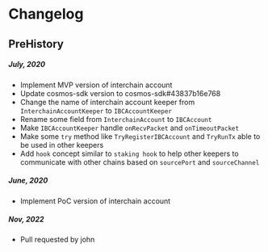 # Changelog

## PreHistory

##### July, 2020

 * Implement MVP version of interchain account
 * Update cosmos-sdk version to cosmos-sdk#43837b16e768
 * Change the name of interchain account keeper from `InterchainAccountKeeper` to `IBCAccountKeeper`
 * Rename some field from `InterchainAccount` to `IBCAccount`
 * Make `IBCAccountKeeper` handle `onRecvPacket` and `onTimeoutPacket`
 * Make some `try` method like `TryRegisterIBCAccount` and `TryRunTx` able to be used in other keepers
 * Add `hook` concept similar to `staking hook` to help other keepers to communicate with other chains based on `sourcePort` and `sourceChannel`

##### June, 2020

 * Implement PoC version of interchain account


##### Nov, 2022

 * Pull requested by john
